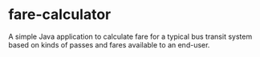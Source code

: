 # fare-calculator
A simple Java application to calculate fare for a typical bus transit system based on kinds of passes and fares available to an end-user.

